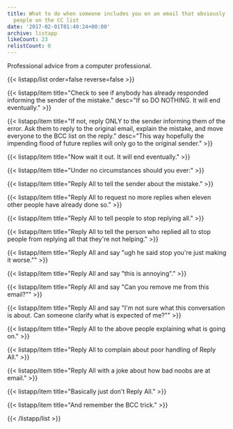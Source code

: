 ```yaml
---
title: What to do when someone includes you on an email that obviously has too many
  people on the CC list
date: '2017-02-01T01:40:24+00:00'
archive: listapp
likeCount: 23
relistCount: 0
---
```


Professional advice from a computer professional.

<!--more-->

{{< listapp/list order=false reverse=false >}}

   {{< listapp/item title="Check to see if anybody has already responded informing the sender of the mistake."
      desc="If so DO NOTHING. It will end eventually." >}}

   {{< listapp/item title="If not, reply ONLY to the sender informing them of the error. Ask them to reply to the original email, explain the mistake, and move everyone to the BCC list on the reply."
      desc="This way hopefully the impending flood of future replies will only go to the original sender." >}}

   {{< listapp/item title="Now wait it out. It will end eventually." >}}

   {{< listapp/item title="Under no circumstances should you ever:" >}}

   {{< listapp/item title="Reply All to tell the sender about the mistake." >}}

   {{< listapp/item title="Reply All to request no more replies when eleven other people have already done so." >}}

   {{< listapp/item title="Reply All to tell people to stop replying all." >}}

   {{< listapp/item title="Reply All to tell the person who replied all to stop people from replying all that they're not helping." >}}

   {{< listapp/item title="Reply All and say \"ugh he said stop you're just making it worse.\"" >}}

   {{< listapp/item title="Reply All and say \"this is annoying\"." >}}

   {{< listapp/item title="Reply All and say \"Can you remove me from this email?\"" >}}

   {{< listapp/item title="Reply All and say \"I'm not sure what this conversation is about. Can someone clarify what is expected of me?\"" >}}

   {{< listapp/item title="Reply All to the above people explaining what is going on." >}}

   {{< listapp/item title="Reply All to complain about poor handling of Reply All." >}}

   {{< listapp/item title="Reply All with a joke about how bad noobs are at email." >}}

   {{< listapp/item title="Basically just don't Reply All." >}}

   {{< listapp/item title="And remember the BCC trick." >}}

{{< /listapp/list >}}
